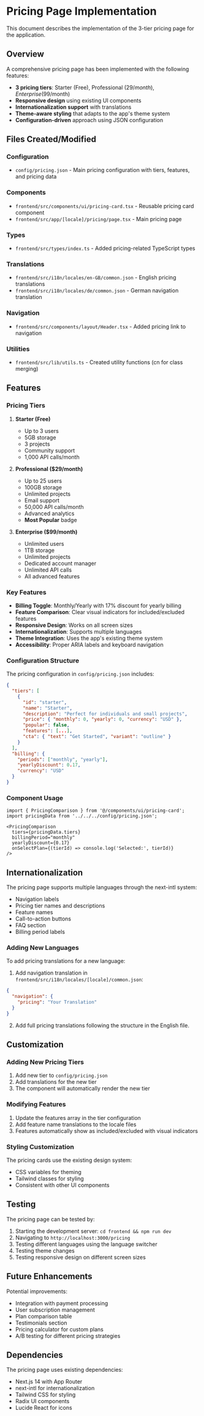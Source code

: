 # Pricing Page Implementation

This document describes the implementation of the 3-tier pricing page for the application.

## Overview

A comprehensive pricing page has been implemented with the following features:
- **3 pricing tiers**: Starter (Free), Professional ($29/month), Enterprise ($99/month)
- **Responsive design** using existing UI components
- **Internationalization support** with translations
- **Theme-aware styling** that adapts to the app's theme system
- **Configuration-driven** approach using JSON configuration

## Files Created/Modified

### Configuration
- `config/pricing.json` - Main pricing configuration with tiers, features, and pricing data

### Components
- `frontend/src/components/ui/pricing-card.tsx` - Reusable pricing card component
- `frontend/src/app/[locale]/pricing/page.tsx` - Main pricing page

### Types
- `frontend/src/types/index.ts` - Added pricing-related TypeScript types

### Translations
- `frontend/src/i18n/locales/en-GB/common.json` - English pricing translations
- `frontend/src/i18n/locales/de/common.json` - German navigation translation

### Navigation
- `frontend/src/components/layout/Header.tsx` - Added pricing link to navigation

### Utilities
- `frontend/src/lib/utils.ts` - Created utility functions (cn for class merging)

## Features

### Pricing Tiers

1. **Starter (Free)**
   - Up to 3 users
   - 5GB storage
   - 3 projects
   - Community support
   - 1,000 API calls/month

2. **Professional ($29/month)**
   - Up to 25 users
   - 100GB storage
   - Unlimited projects
   - Email support
   - 50,000 API calls/month
   - Advanced analytics
   - **Most Popular** badge

3. **Enterprise ($99/month)**
   - Unlimited users
   - 1TB storage
   - Unlimited projects
   - Dedicated account manager
   - Unlimited API calls
   - All advanced features

### Key Features

- **Billing Toggle**: Monthly/Yearly with 17% discount for yearly billing
- **Feature Comparison**: Clear visual indicators for included/excluded features
- **Responsive Design**: Works on all screen sizes
- **Internationalization**: Supports multiple languages
- **Theme Integration**: Uses the app's existing theme system
- **Accessibility**: Proper ARIA labels and keyboard navigation

### Configuration Structure

The pricing configuration in `config/pricing.json` includes:

```json
{
  "tiers": [
    {
      "id": "starter",
      "name": "Starter",
      "description": "Perfect for individuals and small projects",
      "price": { "monthly": 0, "yearly": 0, "currency": "USD" },
      "popular": false,
      "features": [...],
      "cta": { "text": "Get Started", "variant": "outline" }
    }
  ],
  "billing": {
    "periods": ["monthly", "yearly"],
    "yearlyDiscount": 0.17,
    "currency": "USD"
  }
}
```

### Component Usage

```tsx
import { PricingComparison } from '@/components/ui/pricing-card';
import pricingData from '../../../config/pricing.json';

<PricingComparison
  tiers={pricingData.tiers}
  billingPeriod="monthly"
  yearlyDiscount={0.17}
  onSelectPlan={(tierId) => console.log('Selected:', tierId)}
/>
```

## Internationalization

The pricing page supports multiple languages through the next-intl system:

- Navigation labels
- Pricing tier names and descriptions
- Feature names
- Call-to-action buttons
- FAQ section
- Billing period labels

### Adding New Languages

To add pricing translations for a new language:

1. Add navigation translation in `frontend/src/i18n/locales/[locale]/common.json`:
```json
{
  "navigation": {
    "pricing": "Your Translation"
  }
}
```

2. Add full pricing translations following the structure in the English file.

## Customization

### Adding New Pricing Tiers

1. Add new tier to `config/pricing.json`
2. Add translations for the new tier
3. The component will automatically render the new tier

### Modifying Features

1. Update the features array in the tier configuration
2. Add feature name translations to the locale files
3. Features automatically show as included/excluded with visual indicators

### Styling Customization

The pricing cards use the existing design system:
- CSS variables for theming
- Tailwind classes for styling
- Consistent with other UI components

## Testing

The pricing page can be tested by:

1. Starting the development server: `cd frontend && npm run dev`
2. Navigating to `http://localhost:3000/pricing`
3. Testing different languages using the language switcher
4. Testing theme changes
5. Testing responsive design on different screen sizes

## Future Enhancements

Potential improvements:
- Integration with payment processing
- User subscription management
- Plan comparison table
- Testimonials section
- Pricing calculator for custom plans
- A/B testing for different pricing strategies

## Dependencies

The pricing page uses existing dependencies:
- Next.js 14 with App Router
- next-intl for internationalization
- Tailwind CSS for styling
- Radix UI components
- Lucide React for icons
